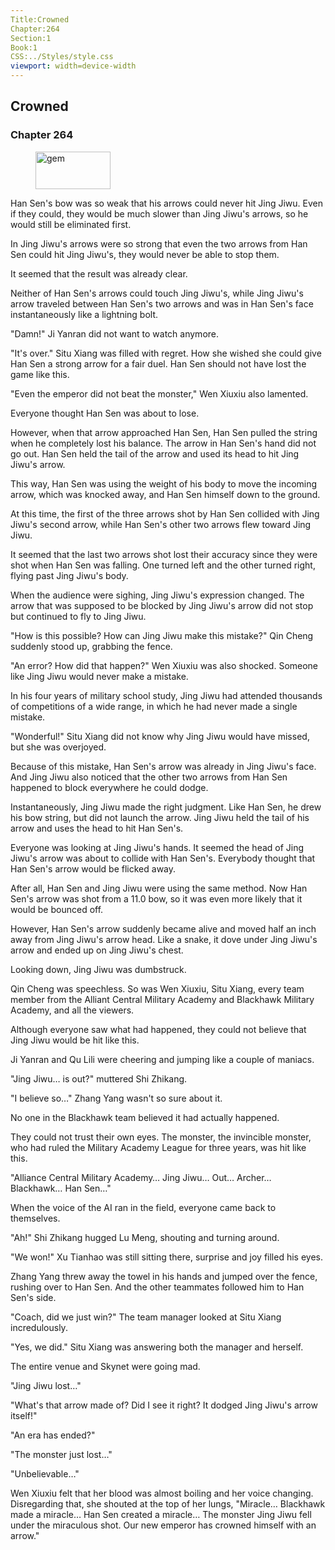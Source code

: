 ```yaml
---
Title:Crowned 
Chapter:264 
Section:1 
Book:1 
CSS:../Styles/style.css 
viewport: width=device-width
---
```

  
## Crowned
### Chapter 264
  
<figure>
	<img src="../Images/gem.gif" alt="gem" id="gem" width="120" height="60" />
</figure>
  

  
Han Sen's bow was so weak that his arrows could never hit Jing Jiwu. Even if they could, they would be much slower than Jing Jiwu's arrows, so he would still be eliminated first.

In Jing Jiwu's arrows were so strong that even the two arrows from Han Sen could hit Jing Jiwu's, they would never be able to stop them.

It seemed that the result was already clear.

Neither of Han Sen's arrows could touch Jing Jiwu's, while Jing Jiwu's arrow traveled between Han Sen's two arrows and was in Han Sen's face instantaneously like a lightning bolt.

"Damn!" Ji Yanran did not want to watch anymore.

"It's over." Situ Xiang was filled with regret. How she wished she could give Han Sen a strong arrow for a fair duel. Han Sen should not have lost the game like this.

"Even the emperor did not beat the monster," Wen Xiuxiu also lamented.

Everyone thought Han Sen was about to lose.

However, when that arrow approached Han Sen, Han Sen pulled the string when he completely lost his balance. The arrow in Han Sen's hand did not go out. Han Sen held the tail of the arrow and used its head to hit Jing Jiwu's arrow.

This way, Han Sen was using the weight of his body to move the incoming arrow, which was knocked away, and Han Sen himself down to the ground.

At this time, the first of the three arrows shot by Han Sen collided with Jing Jiwu's second arrow, while Han Sen's other two arrows flew toward Jing Jiwu.

It seemed that the last two arrows shot lost their accuracy since they were shot when Han Sen was falling. One turned left and the other turned right, flying past Jing Jiwu's body.

When the audience were sighing, Jing Jiwu's expression changed. The arrow that was supposed to be blocked by Jing Jiwu's arrow did not stop but continued to fly to Jing Jiwu.

"How is this possible? How can Jing Jiwu make this mistake?" Qin Cheng suddenly stood up, grabbing the fence.

"An error? How did that happen?" Wen Xiuxiu was also shocked. Someone like Jing Jiwu would never make a mistake.

In his four years of military school study, Jing Jiwu had attended thousands of competitions of a wide range, in which he had never made a single mistake.

"Wonderful!" Situ Xiang did not know why Jing Jiwu would have missed, but she was overjoyed.

Because of this mistake, Han Sen's arrow was already in Jing Jiwu's face. And Jing Jiwu also noticed that the other two arrows from Han Sen happened to block everywhere he could dodge.

Instantaneously, Jing Jiwu made the right judgment. Like Han Sen, he drew his bow string, but did not launch the arrow. Jing Jiwu held the tail of his arrow and uses the head to hit Han Sen's.

Everyone was looking at Jing Jiwu's hands. It seemed the head of Jing Jiwu's arrow was about to collide with Han Sen's. Everybody thought that Han Sen's arrow would be flicked away.

After all, Han Sen and Jing Jiwu were using the same method. Now Han Sen's arrow was shot from a 11.0 bow, so it was even more likely that it would be bounced off.

However, Han Sen's arrow suddenly became alive and moved half an inch away from Jing Jiwu's arrow head. Like a snake, it dove under Jing Jiwu's arrow and ended up on Jing Jiwu's chest.

Looking down, Jing Jiwu was dumbstruck.

Qin Cheng was speechless. So was Wen Xiuxiu, Situ Xiang, every team member from the Alliant Central Military Academy and Blackhawk Military Academy, and all the viewers.

Although everyone saw what had happened, they could not believe that Jing Jiwu would be hit like this.

Ji Yanran and Qu Lili were cheering and jumping like a couple of maniacs.

"Jing Jiwu… is out?" muttered Shi Zhikang.

"I believe so…" Zhang Yang wasn't so sure about it.

No one in the Blackhawk team believed it had actually happened.

They could not trust their own eyes. The monster, the invincible monster, who had ruled the Military Academy League for three years, was hit like this.

"Alliance Central Military Academy… Jing Jiwu… Out… Archer… Blackhawk… Han Sen…"

When the voice of the AI ran in the field, everyone came back to themselves.

"Ah!" Shi Zhikang hugged Lu Meng, shouting and turning around.

"We won!" Xu Tianhao was still sitting there, surprise and joy filled his eyes.

Zhang Yang threw away the towel in his hands and jumped over the fence, rushing over to Han Sen. And the other teammates followed him to Han Sen's side.

"Coach, did we just win?" The team manager looked at Situ Xiang incredulously.

"Yes, we did." Situ Xiang was answering both the manager and herself.

The entire venue and Skynet were going mad.

"Jing Jiwu lost…"

"What's that arrow made of? Did I see it right? It dodged Jing Jiwu's arrow itself!"

"An era has ended?"

"The monster just lost…"

"Unbelievable…"

Wen Xiuxiu felt that her blood was almost boiling and her voice changing. Disregarding that, she shouted at the top of her lungs, "Miracle… Blackhawk made a miracle… Han Sen created a miracle… The monster Jing Jiwu fell under the miraculous shot. Our new emperor has crowned himself with an arrow."
